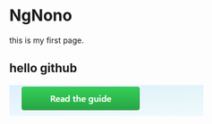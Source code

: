 # NgNono
this is my first page.
## hello github
![image](http://github.com/NgNono55/NgNono/blob/master/image/xx.PNG)
